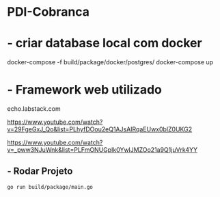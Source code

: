 # PDI-Cobranca

# - criar database local com docker

docker-compose -f build/package/docker/postgres/ docker-compose up

# - Framework web utilizado

echo.labstack.com

https://www.youtube.com/watch?v=29FgeGxJ_Qo&list=PLhyfDOou2eQ1AJsAIRqaEUwx0blZ0UKG2

https://www.youtube.com/watch?v=_pww3NJuWnk&list=PLFmONUGpIk0YwlJMZOo21a9Q1juVrk4YY

## - Rodar Projeto
    go run build/package/main.go